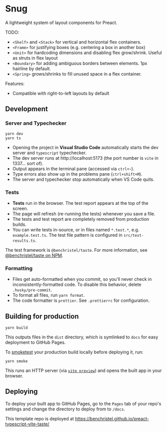 # Snug

A lightweight system of layout components for Preact.

TODO:

- `<Shelf>` and `<Stack>` for vertical and horizontal flex containers.
- `<Frame>` for justifying boxes (e.g. centering a box in another box)
- `<Unit>` for hardcoding dimensions and disabling flex grow/shrink. Useful as struts in flex layout
- `<Boundary>` for adding ambiguous borders between elements. 1px hairline by default.
- `<Spring>` grows/shrinks to fill unused space in a flex container.

Features:

- Compatible with right-to-left layouts by default

## Development

### Server and Typechecker

```
yarn dev
yarn ts
```

- Opening the project in **Visual Studio Code** automatically starts the dev server and `typescript` typechecker.
- The dev server runs at http://localhost:5173 (the port number is `vite` in 1337... sort of).
- Output appears in the terminal pane (accessed via `ctrl+~`).
- Type errors also show up in the problems pane (`ctrl+shift+M`).
- The server and typechecker stop automatically when VS Code quits.

### Tests

- **Tests** run in the browser. The test report appears at the top of the screen.
- The page will refresh (re-running the tests) whenever you save a file.
- The tests and test report are completely removed from production builds.
- You can write tests in-source, or in files named `*.test.*`, e.g. `example.test.ts`. The test file pattern is configured in `src/test-results.ts`.

The test framework is `@benchristel/taste`. For more information, see [@benchristel/taste on NPM](https://www.npmjs.com/package/@benchristel/taste).

### Formatting

- Files get auto-formatted when you commit, so you'll never check in inconsistently-formatted code. To disable this behavior, delete `.husky/pre-commit`.
- To format all files, run `yarn format`.
- The code formatter is `prettier`. See `.prettierrc` for configuration.

## Building for production

```
yarn build
```

This outputs files in the `dist` directory, which is symlinked to `docs`
for easy deployment to GitHub Pages.

To [smoketest](<https://en.wikipedia.org/wiki/Smoke_testing_(electrical)>) your production build locally before deploying it, run:

```
yarn smoke
```

This runs an HTTP server (via [`vite preview`](https://vitejs.dev/guide/cli.html#vite-preview)) and opens the built app in your browser.

## Deploying

To deploy your built app to GitHub Pages, go to the `Pages` tab of your repo's settings and change the directory to deploy from to `/docs`.

This template repo is deployed at https://benchristel.github.io/preact-typescript-vite-taste/
